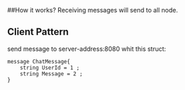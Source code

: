 ##How it works?
Receiving messages will send to all node.
## Client Pattern
send message to server-address:8080 whit this struct:

    message ChatMessage{
        string UserId = 1 ;
        string Message = 2 ;
    }